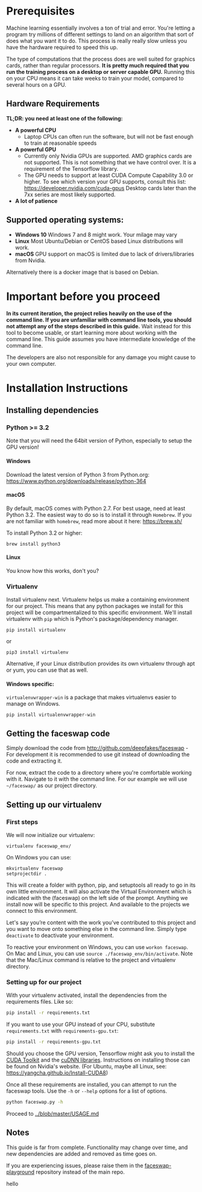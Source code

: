 # Prerequisites
Machine learning essentially involves a ton of trial and error. You're letting a program try millions of different settings to land on an algorithm that sort of does what you want it to do. This process is really really slow unless you have the hardware required to speed this up. 

The type of computations that the process does are well suited for graphics cards, rather than regular processors. **It is pretty much required that you run the training process on a desktop or server capable GPU.** Running this on your CPU means it can take weeks to train your model, compared to several hours on a GPU.

## Hardware Requirements
**TL;DR: you need at least one of the following:**

- **A powerful CPU**
    - Laptop CPUs can often run the software, but will not be fast enough to train at reasonable speeds
- **A powerful GPU**
    - Currently only Nvidia GPUs are supported. AMD graphics cards are not supported.
      This is not something that we have control over. It is a requirement of the Tensorflow library.
    - The GPU needs to support at least CUDA Compute Capability 3.0 or higher.
      To see which version your GPU supports, consult this list: https://developer.nvidia.com/cuda-gpus
      Desktop cards later than the 7xx series are most likely supported.
- **A lot of patience**

## Supported operating systems:
- **Windows 10**
  Windows 7 and 8 might work. Your milage may vary
- **Linux**
  Most Ubuntu/Debian or CentOS based Linux distributions will work.
- **macOS**
  GPU support on macOS is limited due to lack of drivers/libraries from Nvidia.

Alternatively there is a docker image that is based on Debian.

# Important before you proceed
**In its current iteration, the project relies heavily on the use of the command line. If you are unfamiliar with command line tools, you should not attempt any of the steps described in this guide.** Wait instead for this tool to become usable, or start learning more about working with the command line. This guide assumes you have intermediate knowledge of the command line. 

The developers are also not responsible for any damage you might cause to your own computer.

# Installation Instructions

## Installing dependencies


### Python >= 3.2

Note that you will need the 64bit version of Python, especially to setup the GPU version!

#### Windows
Download the latest version of Python 3 from Python.org: https://www.python.org/downloads/release/python-364

#### macOS

By default, macOS comes with Python 2.7. For best usage, need at least Python 3.2.  The easiest way to do so is to install it through `Homebrew`. If you are not familiar with `homebrew`, read more about it here: https://brew.sh/

To install Python 3.2 or higher:

```
brew install python3
```

#### Linux
You know how this works, don't you?

### Virtualenv
Install virtualenv next. Virtualenv helps us make a containing environment for our project. This means that any python packages we install for this project will be compartmentalized to this specific environment. We'll install virtualenv with `pip` which is Python's package/dependency manager.

```pip install virtualenv```

or

```pip3 install virtualenv```

Alternative, if your Linux distribution provides its own virtualenv through apt or yum, you can use that as well.

#### Windows specific:
`virtualenvwrapper-win` is a package that makes virtualenvs easier to manage on Windows.

```pip install virtualenvwrapper-win```

## Getting the faceswap code
Simply download the code from http://github.com/deepfakes/faceswap - For development it is recommended to use git instead of downloading the code and extracting it.

For now, extract the code to a directory where you're comfortable working with it. Navigate to it with the command line. For our example we will use `~/faceswap/` as our project directory.

## Setting up our virtualenv
### First steps
We will now initialize our virtualenv:

```
virtualenv faceswap_env/
```

On Windows you can use: 

```
mkvirtualenv faceswap
setprojectdir .
```

This will create a folder with python, pip, and setuptools all ready to go in its own little environment. It will also activate the Virtual Environment which is indicated with the (faceswap) on the left side of the prompt. Anything we install now will be specific to this project. And available to the projects we connect to this environment. 

Let's say you’re content with the work you’ve contributed to this project and you want to move onto something else in the command line. Simply type `deactivate` to deactivate your environment. 

To reactive your environment on Windows, you can use `workon faceswap`. On Mac and Linux, you can use `source ./faceswap_env/bin/activate`. Note that the Mac/Linux command is relative to the project and virtualenv directory.

### Setting up for our project
With your virtualenv activated, install the dependencies from the requirements files. Like so:

```bash
pip install -r requirements.txt
```

If you want to use your GPU instead of your CPU, substitute `requirements.txt` with `requirements-gpu.txt`:

```bash
pip install -r requirements-gpu.txt
```

Should you choose the GPU version, Tensorflow might ask you to install the [CUDA Toolkit](https://developer.nvidia.com/cuda-zone) and the [cuDNN libraries](https://developer.nvidia.com/cudnn). Instructions on installing those can be found on Nvidia's website. (For Ubuntu, maybe all Linux, see: https://yangcha.github.io/Install-CUDA8)

Once all these requirements are installed, you can attempt to run the faceswap tools. Use the `-h` or `--help` options for a list of options.

```bash
python faceswap.py -h
```

Proceed to [../blob/master/USAGE.md](USAGE.md)

## Notes
This guide is far from complete. Functionality may change over time, and new dependencies are added and removed as time goes on. 

If you are experiencing issues, please raise them in the [faceswap-playground](https://github.com/deepfakes/faceswap-playground) repository instead of the main repo.


hello